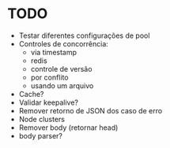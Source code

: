 # TODO
- Testar diferentes configurações de pool
- Controles de concorrência:
    - via timestamp
    - redis
    - controle de versão
    - por conflito
    - usando um arquivo
- Cache?
- Validar keepalive?
- Remover retorno de JSON dos caso de erro
- Node clusters
- Remover body (retornar head)
- body parser?
